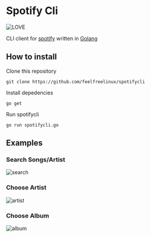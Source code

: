 # Spotify Cli

<img src="https://img.shields.io/badge/Built%20with-%E2%9D%A4%20LOVE-red.svg?longCache=true&amp;style=for-the-badge" alt="LOVE" />

CLI client for [spotify](https://www.spotify.com/) written in [Golang](https://golang.org/)

## How to install
Clone this repository

`git clone https://github.com/feelfreelinux/spotifycli`

Install depedencies

`go get`

Run spotifycli

`go run spotifycli.go`

## Examples

### Search Songs/Artist

![search](https://i.imgur.com/1PjNsa0.gif)

### Choose Artist

![artist](https://i.imgur.com/F5EJImi.gif)

### Choose Album

![album](https://i.imgur.com/0rnaLL6.gif)
